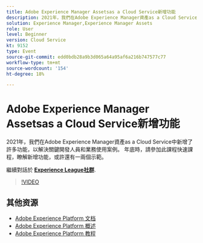 ```yaml
---
title: Adobe Experience Manager Assetsas a Cloud Service新增功能
description: 2021年，我們在Adobe Experience Manager資產as a Cloud Service中新增了許多功能，以解決關鍵開發人員和業務使用案例。 年底時，請參加此課程快速課程，瞭解新增功能，或許還有一兩個示範。
solution: Experience Manager,Experience Manager Assets
role: User
level: Beginner
version: Cloud Service
kt: 9152
type: Event
source-git-commit: edd0bdb28a9b3d065a64a95af6a216b747577c77
workflow-type: tm+mt
source-wordcount: '154'
ht-degree: 18%

---
```


# Adobe Experience Manager Assetsas a Cloud Service新增功能

2021年，我們在Adobe Experience Manager資產as a Cloud Service中新增了許多功能，以解決關鍵開發人員和業務使用案例。 年底時，請參加此課程快速課程，瞭解新增功能，或許還有一兩個示範。

繼續對話於 **[Experience League社群](https://adobe.ly/2XSAcg)**.

>[!VIDEO](https://video.tv.adobe.com/v/337574/?quality=12&learn=on&hidetitle=true)

## 其他资源

- [Adobe Experience Platform 文档](https://experienceleague.adobe.com/docs/experience-platform.html)
- [Adobe Experience Platform 概述](https://experienceleague.adobe.com/docs/experience-platform/landing/home.html?lang=zh-Hans)
- [Adobe Experience Platform 教程](https://experienceleague.adobe.com/docs/platform-learn/tutorials/overview.html?lang=en)
